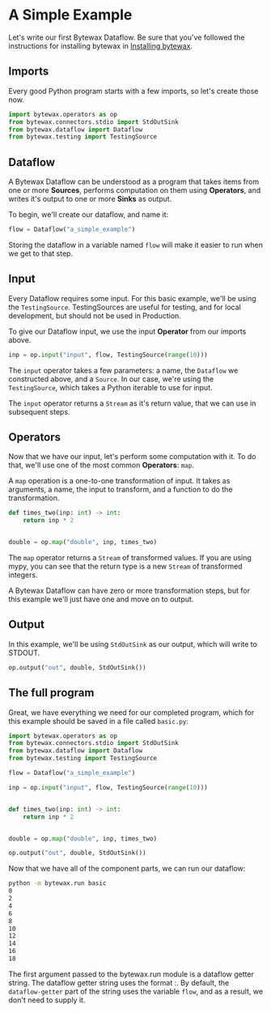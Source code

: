 # A Simple Example

Let's write our first Bytewax Dataflow. Be sure that you've followed the instructions
for installing bytewax in [Installing bytewax](/docs/articles/getting-started/installation.md).

## Imports

Every good Python program starts with a few imports, so let's create those now.

``` python
import bytewax.operators as op
from bytewax.connectors.stdio import StdOutSink
from bytewax.dataflow import Dataflow
from bytewax.testing import TestingSource
```

## Dataflow

A Bytewax Dataflow can be understood as a program that takes items from one or more
**Sources**, performs computation on them using **Operators**, and writes it's output to
one or more **Sinks** as output.

To begin, we'll create our dataflow, and name it:

``` python
flow = Dataflow("a_simple_example")
```

Storing the dataflow in a variable named `flow` will make it easier to run when we
get to that step.

## Input

Every Dataflow requires some input. For this basic example, we'll be using the `TestingSource`.
TestingSources are useful for testing, and for local development, but should not be used
in Production.

To give our Dataflow input, we use the input **Operator** from our imports above.

``` python
inp = op.input("input", flow, TestingSource(range(10)))
```

The `input` operator takes a few parameters: a name, the `Dataflow` we constructed above, and
a `Source`. In our case, we're using the `TestingSource`, which takes a Python iterable to
use for input.

The `input` operator returns a `Stream` as it's return value, that we can use in subsequent
steps.

## Operators

Now that we have our input, let's perform some computation with it. To do that, we'll use
one of the most common **Operators**: `map`.

A `map` operation is a one-to-one transformation of input. It takes as arguments, a name,
the input to transform, and a function to do the transformation.

``` python
def times_two(inp: int) -> int:
    return inp * 2


double = op.map("double", inp, times_two)
```

The `map` operator returns a `Stream` of transformed values. If you are using mypy, you
can see that the return type is a new `Stream` of transformed integers.

A Bytewax Dataflow can have zero or more transformation steps, but for this example we'll
just have one and move on to output.

## Output

In this example, we'll be using `StdOutSink` as our output, which will write to STDOUT.

``` python
op.output("out", double, StdOutSink())
```

## The full program

Great, we have everything we need for our completed program, which for this example
should be saved in a file called `basic.py`:

``` python
import bytewax.operators as op
from bytewax.connectors.stdio import StdOutSink
from bytewax.dataflow import Dataflow
from bytewax.testing import TestingSource

flow = Dataflow("a_simple_example")

inp = op.input("input", flow, TestingSource(range(10)))


def times_two(inp: int) -> int:
    return inp * 2


double = op.map("double", inp, times_two)

op.output("out", double, StdOutSink())
```

Now that we have all of the component parts, we can run our dataflow:

``` bash
python -m bytewax.run basic
0
2
4
6
8
10
12
14
16
18
```

The first argument passed to the bytewax.run module is a dataflow getter string.
The dataflow getter string uses the format <dataflow-module>:<dataflow-getter>.
By default, the `dataflow-getter` part of the string uses the variable `flow`,
and as a result, we don't need to supply it.
